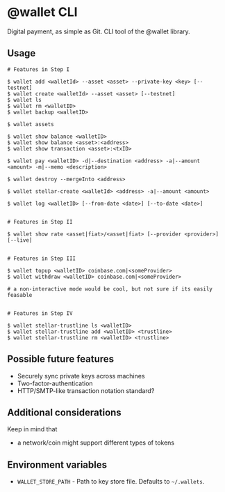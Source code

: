 # @wallet CLI

Digital payment, as simple as Git. CLI tool of the @wallet library.

## Usage

```
# Features in Step I

$ wallet add <walletId> --asset <asset> --private-key <key> [--testnet]
$ wallet create <walletId> --asset <asset> [--testnet]
$ wallet ls
$ wallet rm <walletID>
$ wallet backup <walletID>

$ wallet assets

$ wallet show balance <walletID>
$ wallet show balance <asset>:<address>
$ wallet show transaction <asset>:<txID>

$ wallet pay <walletID> -d|--destination <address> -a|--amount <amount> -m|--memo <description>

$ wallet destroy --mergeInto <address>

$ wallet stellar-create <walletId> <address> -a|--amount <amount>

$ wallet log <walletID> [--from-date <date>] [--to-date <date>]


# Features in Step II

$ wallet show rate <asset|fiat>/<asset|fiat> [--provider <provider>] [--live]


# Features in Step III

$ wallet topup <walletID> coinbase.com|<someProvider>
$ wallet withdraw <walletID> coinbase.com|<someProvider>

# a non-interactive mode would be cool, but not sure if its easily feasable


# Features in Step IV

$ wallet stellar-trustline ls <walletID>
$ wallet stellar-trustline add <walletID> <trustline>
$ wallet stellar-trustline rm <walletID> <trustline>
```


## Possible future features

* Securely sync private keys across machines
* Two-factor-authentication
* HTTP/SMTP-like transaction notation standard?


## Additional considerations

Keep in mind that

* a network/coin might support different types of tokens


## Environment variables

* `WALLET_STORE_PATH` - Path to key store file. Defaults to `~/.wallets`.
